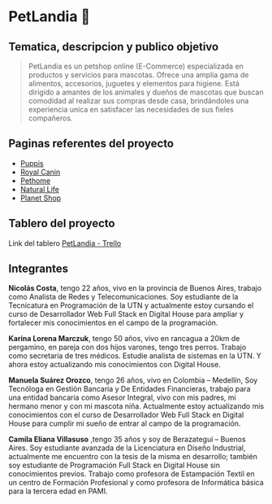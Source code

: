 # PetLandia 🐶

## Tematica, descripcion y publico objetivo
> PetLandia es un petshop online (E-Commerce) especializada en productos y servicios para mascotas. Ofrece una amplia gama de alimentos, accesorios, juguetes y elementos para higiene. Está dirigido a amantes de los animales y dueños de mascotas que buscan comodidad al realizar sus compras desde casa, brindándoles una experiencia unica en satisfacer las necesidades de sus fieles compañeros.

## Paginas referentes del proyecto
* [Puppis](https://www.puppis.com.ar/)
* [Royal Canin](https://www.royalcanin.com/ar)
* [Pethome](http://t.ly/QrJb)
* [Natural Life](http://t.ly/Ig-pl)
* [Planet Shop](https://petplanetshop.com.ar/)

## Tablero del proyecto
Link del tablero [PetLandia - Trello](https://trello.com/b/FJBZEvdV/proyecto-petlandia)

## Integrantes
**Nicolás Costa**, tengo 22 años, vivo en la provincia de Buenos Aires, trabajo como Analista de Redes y Telecomunicaciones. Soy estudiante de la Tecnicatura en Programación de la UTN y actualmente estoy cursando el curso de Desarrollador Web Full Stack en Digital House para ampliar y fortalecer mis conocimientos en el campo de la programación.

**Karina Lorena Marczuk**, tengo 50 años, vivo en rancagua a 20km de pergamino, en pareja con dos hijos varones, tengo tres perros. Trabajo como secretaria de tres médicos. Estudie analista de sistemas en la UTN. Y ahora estoy actualizando mis conocimientos con Digital House.

**Manuela Suárez Orozco**, tengo 26 años, vivo en Colombia – Medellín, Soy Tecnóloga en Gestión Bancaria y De Entidades Financieras, trabajo para una entidad bancaria como Asesor Integral, vivo con mis padres, mi hermano menor y con mi mascota niña. Actualmente estoy actualizando mis conocimientos con el curso de Desarrollador Web Full Stack en Digital House para cumplir mi sueño de entrar al campo de la programación.

**Camila Eliana Villasuso** ,tengo 35 años y soy de Berazategui – Buenos Aires.
Soy estudiante avanzada de la Licenciatura en Diseño Industrial, actualmente me encuentro con la tesis de la misma en desarrollo; también soy estudiante de Programación Full Stack en Digital House sin conocimientos previos. Trabajo como profesora de Estampación Textil en un centro de Formación Profesional y como profesora de Informática básica para la tercera edad en PAMI. 
